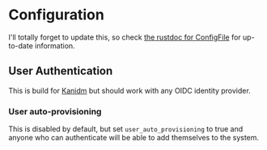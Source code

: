 # Configuration

I'll totally forget to update this, so check [the rustdoc for ConfigFile](https://goatns.dotgoat.net/rustdoc/goatns/config/struct.ConfigFile.html) for up-to-date information.

## User Authentication

This is build for [Kanidm](https://kanidm.com) but should work with any OIDC identity provider.

### User auto-provisioning

This is disabled by default, but set `user_auto_provisioning` to true and anyone who can authenticate will be able to add themselves to the system.